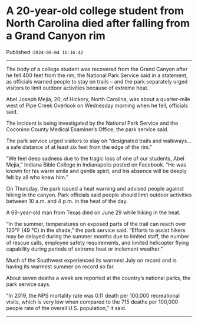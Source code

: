 # A 20-year-old college student from North Carolina died after falling from a Grand Canyon rim

Published :`2024-08-04 16:16:42`

---

The body of a college student was recovered from the Grand Canyon after he fell 400 feet from the rim, the National Park Service said in a statement, as officials warned people to stay on trails – and the park separately urged visitors to limit outdoor activities because of extreme heat.

Abel Joseph Mejia, 20, of Hickory, North Carolina, was about a quarter-mile west of Pipe Creek Overlook on Wednesday morning when he fell, officials said.

The incident is being investigated by the National Park Service and the Coconino County Medical Examiner’s Office, the park service said.

The park service urged visitors to stay on “designated trails and walkways… a safe distance of at least six feet from the edge of the rim.”

“We feel deep sadness due to the tragic loss of one of our students, Abel Mejia,” Indiana Bible College in Indianapolis posted on Facebook. “He was known for his warm smile and gentle spirit, and his absence will be deeply felt by all who knew him.”

On Thursday, the park issued a heat warning and advised people against hiking in the canyon. Park officials said people should limit outdoor activities between 10 a.m. and 4 p.m. in the heat of the day.

A 69-year-old man from Texas died on June 29 while hiking in the heat.

“In the summer, temperatures on exposed parts of the trail can reach over 120°F (49 °C) in the shade,” the park service said. “Efforts to assist hikers may be delayed during the summer months due to limited staff, the number of rescue calls, employee safety requirements, and limited helicopter flying capability during periods of extreme heat or inclement weather.”

Much of the Southwest experienced its warmest July on record and is having its warmest summer on record so far.

About seven deaths a week are reported at the country’s national parks, the park service says.

“In 2019, the NPS mortality rate was 0.11 death per 100,000 recreational visits, which is very low when compared to the 715 deaths per 100,000 people rate of the overall U.S. population,” it said.

---

